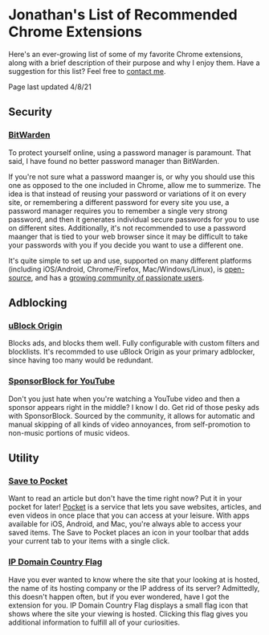# Jonathan's List of Recommended Chrome Extensions
Here's an ever-growing list of some of my favorite Chrome extensions, along with a brief description of their purpose and why I enjoy them. Have a suggestion for this list? Feel free to [contact me](https://github.com/scheiber).

Page last updated 4/8/21

## Security

### [BitWarden](https://bitwarden.com/)
To protect yourself online, using a password manager is paramount. That said, I have found no better password manager than BitWarden.

If you're not sure what a password maanger is, or why you should use this one as opposed to the one included in Chrome, allow me to summerize. The idea is that instead of reusing your password or variations of it on every site, or remembering a different password for every site you use, a password manager requires you to remember a single very strong password, and then it generates individual secure passwords for you to use on different sites. Additionally, it's not recommended to use a password maanger that is tied to your web browser since it may be difficult to take your passwords with you if you decide you want to use a different one.

It's quite simple to set up and use, supported on many different platforms (including iOS/Android, Chrome/Firefox, Mac/Windows/Linux), is [open-source](https://github.com/bitwarden), and has a [growing community of passionate users](http://www.reddit.com/r/bitwarden).

## Adblocking
### [uBlock Origin](https://chrome.google.com/webstore/detail/ublock-origin/cjpalhdlnbpafiamejdnhcphjbkeiagm)
Blocks ads, and blocks them well. Fully configurable with custom filters and blocklists. It's recommded to use uBlock Origin as your primary adblocker, since having too many would be redundant.
### [SponsorBlock for YouTube](https://chrome.google.com/webstore/detail/sponsorblock-for-youtube/mnjggcdmjocbbbhaepdhchncahnbgone)
 Don't you just hate when you're watching a YouTube video and then a sponsor appears right in the middle? I know I do. Get rid of those pesky ads with SponsorBlock. Sourced by the community, it allows for automatic and manual skipping of all kinds of video annoyances, from self-promotion to non-music portions of music videos.

## Utility

### [Save to Pocket](https://chrome.google.com/webstore/detail/save-to-pocket/niloccemoadcdkdjlinkgdfekeahmflj)
Want to read an article but don't have the time right now? Put it in your pocket for later! [Pocket](https://getpocket.com/) is a service that lets you save websites, articles, and even videos in once place that you can access at your leisure. With apps available for iOS, Android, and Mac, you're always able to access your saved items. The Save to Pocket places an icon in your toolbar that adds your current tab to your items with a single click.

### [IP Domain Country Flag](https://chrome.google.com/webstore/detail/ip-domain-country-flag/mlpapfcfoakknnhkfpencomejbcecdfp?hl=en)

Have you ever wanted to know where the site that your looking at is hosted, the name of its hosting company or the IP address of its server? Admittedly, this doesn't happen often, but if you ever wondered, have I got the extension for you. IP Domain Country Flag displays a small flag icon that shows where the site your viewing is hosted. Clicking this flag gives you additional information to fulfill all of your curiosities. 